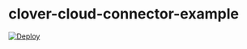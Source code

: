 # clover-cloud-connector-example

<!--
for when the repo goes public
[![Deploy](https://www.herokucdn.com/deploy/button.svg)](https://heroku.com/deploy)
-->

[![Deploy](https://www.herokucdn.com/deploy/button.svg)](https://heroku.com/deploy?template=https://github.com/clover/clover-cloud-connector-example)
